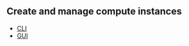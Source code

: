 ## Create and manage compute instances

  * [CLI](https://docs.openstack.org/nova/latest/user/#end-user-guide)
  * [GUI](https://docs.openstack.org/horizon/latest/user/launch-instances.html)